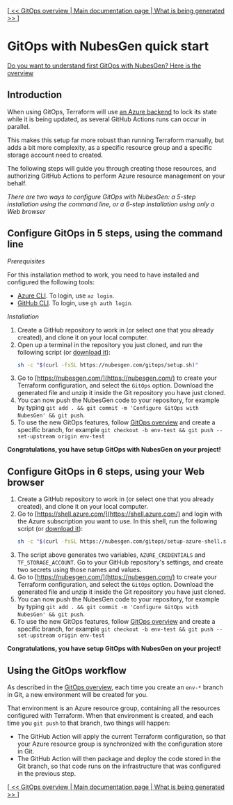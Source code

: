 [[ << GitOps overview ](gitops-overview.md) |[ Main documentation page ](README.md) |[ What is being generated >> ](what-is-being-generated.md)]

# GitOps with NubesGen quick start

[Do you want to understand first GitOps with NubesGen? Here is the overview](gitops-overview.md)

## Introduction

When using GitOps, Terraform will use [an Azure backend](https://www.terraform.io/docs/language/settings/backends/azurerm.html) to lock its state while it is being updated, as several GitHub Actions runs can occur in parallel.

This makes this setup far more robust than running Terraform manually, but adds a bit more complexity, as a specific resource group and a specific storage account need to created.

The following steps will guide you through creating those resources, and authorizing GitHub Actions to perform Azure resource management on your behalf.

_There are two ways to configure GitOps with NubesGen: a 5-step installation using the command line, or a 6-step 
installation using only a Web browser_

## Configure GitOps in 5 steps, using the command line

_Prerequisites_

For this installation method to work, you need to have installed and configured the following tools:

- [Azure CLI](https://docs.microsoft.com/cli/azure/install-azure-cli). To login, use `az login`.
- [GitHub CLI](https://cli.github.com/). To login, use `gh auth login`.

_Installation_

1. Create a GitHub repository to work in (or select one that you already created), and clone it on your local computer.
1. Open up a terminal in the repository you just cloned, and run the following script (or [download it](https://nubesgen.com/gitops/setup.sh)):
    ```bash
    sh -c "$(curl -fsSL https://nubesgen.com/gitops/setup.sh)"
    ```
1. Go to [https://nubesgen.com/](https://nubesgen.com/) to create your Terraform configuration, and select the `GitOps` option. Download the generated file and unzip it inside the Git repository you have just cloned.
1. You can now push the NubesGen code to your repository, for example by typing `git add . && git commit -m 'Configure GitOps with NubesGen' && git push`.
1. To use the new GitOps features, follow [GitOps overview](gitops-overview.md) and create a specific branch, for example
   `git checkout -b env-test && git push --set-upstream origin env-test`

__Congratulations, you have setup GitOps with NubesGen on your project!__

## Configure GitOps in 6 steps, using your Web browser

1. Create a GitHub repository to work in (or select one that you already created), and clone it on your local computer.
1. Go to [https://shell.azure.com/](https://shell.azure.com/) and login with the Azure subscription you want to use. In this shell, run the following script (or [download it](https://nubesgen.com/gitops/setup-azure-shell.sh)):
    ```bash
    sh -c "$(curl -fsSL https://nubesgen.com/gitops/setup-azure-shell.sh)"
    ```
1. The script above generates two variables, `AZURE_CREDENTIALS` and `TF_STORAGE_ACCOUNT`. Go to your GitHub repository's settings, and create two secrets using those names and values.
1. Go to [https://nubesgen.com/](https://nubesgen.com/) to create your Terraform configuration, and select the `GitOps` option. Download the generated file and unzip it inside the Git repository you have just cloned.
1. You can now push the NubesGen code to your repository, for example by typing `git add . && git commit -m 'Configure GitOps with NubesGen' && git push`.
1. To use the new GitOps features, follow [GitOps overview](gitops-overview.md) and create a specific branch, for example 
   `git checkout -b env-test && git push --set-upstream origin env-test`

__Congratulations, you have setup GitOps with NubesGen on your project!__

## Using the GitOps workflow

As described in the [GitOps overview](gitops-overview.md), each time you create an `env-*` branch in Git, a new environment will be created for you.

That environment is an Azure resource group, containing all the resources configured with Terraform. When that environment is created, and each time you `git push` to that branch, two things will happen:

- The GitHub Action will apply the current Terraform configuration, so that your Azure resource group is synchronized with the configuration store in Git.
- The GitHub Action will then package and deploy the code stored in the Git branch, so that code runs on the infrastructure that was configured in the previous step.

[[ << GitOps overview ](gitops-overview.md) |[ Main documentation page ](README.md) |[ What is being generated >> ](what-is-being-generated.md)]

